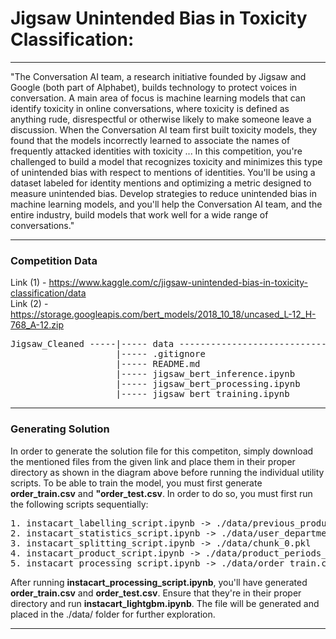 # Jigsaw Unintended Bias in Toxicity Classification: 

---

"The Conversation AI team, a research initiative founded by Jigsaw and Google (both part of Alphabet), builds technology to protect voices in conversation. A main area of focus is machine learning models that can identify toxicity in online conversations, where toxicity is defined as anything rude, disrespectful or otherwise likely to make someone leave a discussion. When the Conversation AI team first built toxicity models, they found that the models incorrectly learned to associate the names of frequently attacked identities with toxicity ... In this competition, you're challenged to build a model that recognizes toxicity and minimizes this type of unintended bias with respect to mentions of identities. You'll be using a dataset labeled for identity mentions and optimizing a metric designed to measure unintended bias. Develop strategies to reduce unintended bias in machine learning models, and you'll help the Conversation AI team, and the entire industry, build models that work well for a wide range of conversations."

---

### Competition Data

Link (1) - https://www.kaggle.com/c/jigsaw-unintended-bias-in-toxicity-classification/data <br />
Link (2) - https://storage.googleapis.com/bert_models/2018_10_18/uncased_L-12_H-768_A-12.zip

<pre>
Jigsaw_Cleaned -----|----- data ----------------------------|----- train.csv                    |----- bert_config.json
                    |----- .gitignore                       |----- test.csv                     |----- bert_model.ckpt.data-00000-of-00001
                    |----- README.md                        |----- uncased_L-12_H-768_A-12 -----|----- bert_model.ckpt.index
                    |----- jigsaw_bert_inference.ipynb                                          |----- bert_model.ckpt.meta
                    |----- jigsaw_bert_processing.ipynb                                         |----- vocab.txt
                    |----- jigsaw_bert_training.ipynb
</pre>

---

### Generating Solution

In order to generate the solution file for this competiton, simply download the mentioned files from the given link and place them in their proper directory as shown in the diagram above before running the individual utility scripts. To be able to train the model, you must first generate **order_train.csv** and **"order_test.csv**. In order to do so, you must first run the following scripts sequentially: 

<pre>
1. instacart_labelling_script.ipynb -> ./data/previous_products.pkl
2. instacart_statistics_script.ipynb -> ./data/user_department_products.pkl | ./data/user_aisle_products.pkl
3. instacart_splitting_script.ipynb -> ./data/chunk_0.pkl
4. instacart_product_script.ipynb -> ./data/product_periods_stat.pkl
5. instacart_processing_script.ipynb -> ./data/order_train.csv | ./data/order_test.csv
</pre>

After running **instacart_processing_script.ipynb**, you'll have generated **order_train.csv** and **order_test.csv**. Ensure that they're in their proper directory and run **instacart_lightgbm.ipynb**. The file will be generated and placed in the ./data/ folder for further exploration.

---
